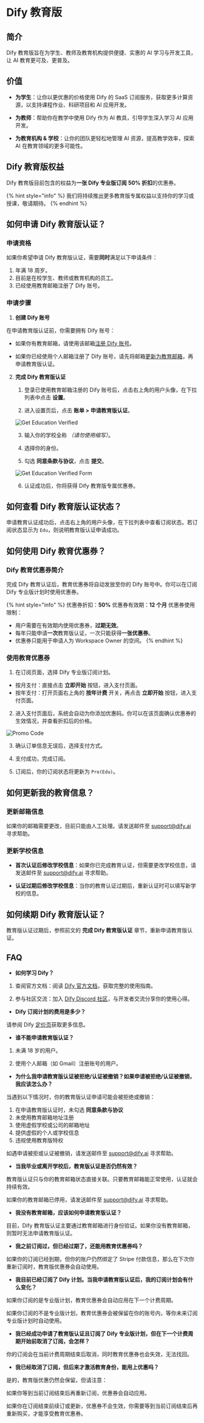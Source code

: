 # Dify 教育版

## 简介

Dify 教育版旨在为学生、教师及教育机构提供便捷、实惠的 AI 学习与开发工具，让 AI 教育更可及、更普及。

## 价值

-   **为学生**：让你以更优惠的价格使用 Dify 的 SaaS 订阅服务，获取更多计算资源，以支持课程作业、科研项目和 AI 应用开发。

-   **为教师**：帮助你在教学中使用 Dify 作为 AI 教具，引导学生深入学习 AI 应用开发。

-   **为教育机构 & 学校**：让你的团队更轻松地管理 AI 资源，提高教学效率，探索 AI 在教育领域的更多可能性。

## Dify 教育版权益

Dify 教育版目前包含的权益为**一张 Dify 专业版订阅** **50% 折扣**的优惠券。

{% hint style="info" %}
我们将持续推出更多教育版专属权益以支持你的学习或授课，敬请期待。
{% endhint %}

## 如何申请 Dify 教育版认证？

### 申请资格

如果你希望申请 Dify 教育版认证，需要**同时**满足以下申请条件：

1.  年满 18 周岁。
2.  目前是在校学生、教师或教育机构的员工。
3.  已经使用教育邮箱注册了 Dify 账号。

### 申请步骤

1.  **创建 Dify 账号**

在申请教育版认证前，你需要拥有 Dify 账号：

-   如果你有教育邮箱，请使用该邮箱[注册 Dify 账号](https://cloud.dify.ai/signin)。

-   如果你已经使用个人邮箱注册了 Dify 账号，请先将邮箱[更新为教育邮箱](https://docs.dify.ai/zh-hans/guides/management/personal-account-management)，再申请教育版认证。

2.  **完成 Dify 教育版认证**

    1.  登录已使用教育邮箱注册的 Dify 账号后，点击右上角的用户头像，在下拉列表中点击 **设置**。

    2.  进入设置页后，点击 **账单 > 申请教育版认证**。

    ![Get Education Verified](https://assets-docs.dify.ai/2025/03/662ee0255a499ab4184fd617e0f5767d.png)

    3.  输入你的学校全称 *（请勿使用缩写）*。

    4.  选择你的身份。

    5.  勾选 **同意条款与协议**，点击 **提交**。

    ![Get Education Verified Form](https://assets-docs.dify.ai/2025/03/47bf2c0674b04ad7eced99adb57ef7dc.png)

    6.  认证成功后，你将获得 Dify 教育版专属优惠券。

## 如何查看 Dify 教育版认证状态？

申请教育认证成功后，点击右上角的用户头像，在下拉列表中查看订阅状态。若订阅状态显示为 `Edu`，则说明教育版认证申请成功。

## 如何使用 Dify 教育优惠券？

### Dify 教育优惠券简介

完成 Dify 教育认证后，教育优惠券将自动发放至你的 Dify 账号中。你可以在订阅 Dify 专业版计划时使用优惠券。

{% hint style="info" %}
优惠券折扣：**50%**
优惠券有效期：**12 个月**
优惠券使用限制：
-   用户需要在有效期内使用优惠券，**过期无效**。
-   每年只能申请**一次**教育版认证，一次只能获得**一张优惠券**。
-   优惠券只能用于申请人为 Workspace Owner 的空间。
{% endhint %}

### 使用教育优惠券

1.  在订阅页面，选择 Dify 专业版订阅计划。

- 按月支付：直接点击 **立即开始** 按钮，进入支付页面。
- 按年支付：打开页面右上角的 **按年计费** 开关，再点击 **立即开始** 按钮，进入支付页面。

2.  进入支付页面后，系统会自动为你添加优惠码。你可以在该页面确认优惠券的生效情况，并查看折扣后的价格。

![Promo Code](https://assets-docs.dify.ai/2025/03/b72d21a1df9cfa1adcf2271fa8d9bb69.png)

3.  确认订单信息无误后，选择支付方式。

4.  支付成功，完成订阅。

5.  订阅后，你的订阅状态将更新为 `Pro(Edu)`。

## 如何更新我的教育信息？

### 更新邮箱信息

如果你的邮箱需要更改，目前只能由人工处理。请发送邮件至 <support@dify.ai> 寻求帮助。

### 更新学校信息

-   **首次认证后修改学校信息**：如果你已完成教育认证，但需要更改学校信息，请发送邮件至 <support@dify.ai> 寻求帮助。

-   **认证过期后修改学校信息**：当你的教育认证过期后，重新认证时可以填写新学校的信息。

## 如何续期 Dify 教育版认证？

教育版认证过期后，参照前文的 **完成 Dify 教育版认证** 章节，重新申请教育版认证。

## FAQ

-   **如何学习 Dify？**

1. 查阅官方文档：阅读 [Dify 官方文档](https://docs.dify.ai/)，获取完整的使用指南。
    
2. 参与社区交流：加入 [Dify Discord 社区](https://discord.com/invite/FngNHpbcY7)，与开发者交流分享你的使用心得。

-   **Dify 订阅计划的费用是多少？**

请参阅 Dify [定价页](https://dify.ai/pricing)获取更多信息。

-   **谁不能申请教育版认证？**

1.  未满 18 岁的用户。

2.  使用个人邮箱（如 Gmail）注册账号的用户。

-   **为什么我申请教育版认证被拒绝/认证被撤销？如果申请被拒绝/认证被撤销，我应该怎么办？**

当遇到以下情况时，你的教育版认证申请可能会被拒绝或撤销：

1. 在申请教育版认证时，未勾选 **同意条款与协议**
2. 未使用教育邮箱地址注册
3. 使用虚假学校或公司的邮箱地址
4. 提供虚假的个人或学校信息
5. 违规使用教育版特权

如遇申请被拒或认证被撤销，请发送邮件至 <support@dify.ai> 寻求帮助。

-   **当我毕业或离开学校后，教育版认证是否仍然有效？**

教育版认证只与你的教育邮箱状态直接关联。只要教育邮箱能正常使用，认证就会持续有效。

如果你的教育邮箱已停用，请发送邮件至 <support@dify.ai> 寻求帮助。

-   **我没有教育邮箱，应该如何申请教育版认证？**

目前，Dify 教育版认证主要通过教育邮箱进行身份验证。如果你没有教育邮箱，则暂时无法申请教育版认证。

-   **我之前订阅过，但已经过期了，还能用教育优惠券吗？**

如果你的订阅已经到期，但你的账户仍然绑定了 Stripe 付款信息，那么在下次你重新订阅时，教育版优惠券会自动使用。

-   **我目前已经订阅了 Dify 计划。当我申请教育版认证后，我的订阅计划会有什么变化？**

如果你订阅的是专业版计划，教育优惠券会自动应用在下一个计费周期。

如果你订阅的不是专业版计划，教育优惠券会被保留在你的账号内，等你未来订阅专业版计划时自动使用。

-   **我已经成功申请了教育版认证且订阅了 Dify 专业版计划，但在下一个计费周期开始前取消了订阅，会怎样？**

你的订阅会在当前计费周期结束后取消，同时教育优惠券也会失效，无法找回。

-   **我已经取消了订阅，但后来才激活教育身份，能用上优惠吗？**

是的，教育版优惠仍然会保留。但请注意：

如果你等到当前订阅结束后再重新订阅，优惠券会自动应用。

如果你在订阅结束前续订或更新，优惠券不会生效，你需要等到当前订阅结束后再重新购买，才能享受教育优惠券。
